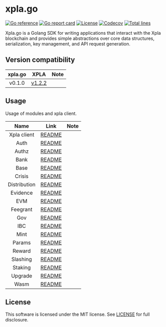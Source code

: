 # xpla.go

[![Go reference](https://pkg.go.dev/badge/github.com/xpladev/xpla.go.svg)](https://pkg.go.dev/github.com/xpladev/xpla.go)
[![Go report card](https://goreportcard.com/badge/github.com/xpladev/xpla.go)](https://goreportcard.com/report/github.com/xpladev/xpla.go)
[![License](https://img.shields.io/github/license/xpladev/xpla.go.svg)](https://github.com/xpladev/xpla.go/blob/main/LICENSE)
[![Codecov](https://codecov.io/gh/xpladev/xpla.go/branch/main/graph/badge.svg)](https://app.codecov.io/gh/xpladev/xpla.go)
[![Total lines](https://tokei.rs/b1/github/xpladev/xpla.go)](https://github.com/xpladev/xpla.go)

Xpla.go is a Golang SDK for writing applications that interact with the Xpla blockchain and provides simple abstractions over core data structures, serialization, key management, and API request generation.

## Version compatibility

|xpla.go|XPLA|Note|
|:---:|:---:|:---:|
|v0.1.0|[v1.2.2](https://github.com/xpladev/xpla/tree/v1.2.2)||


## Usage
Usage of modules and xpla client.

|Name|Link|Note|
|:---:|:---:|:---:|
|Xpla client|[README](./client/README.md)||
|Auth|[README](./core/auth/README.md)||
|Authz|[README](./core/authz/README.md)||
|Bank|[README](./core/bank/README.md)||
|Base|[README](./core/base/README.md)||
|Crisis|[README](./core/crisis/README.md)||
|Distribution|[README](./core/distribution/README.md)||
|Evidence|[README](./core/evidence/README.md)||
|EVM|[README](./core/evm/README.md)||
|Feegrant|[README](./core/feegrant/README.md)||
|Gov|[README](./core/gov/README.md)||
|IBC|[README](./core/ibc/README.md)||
|Mint|[README](./core/mint/README.md)||
|Params|[README](./core/params/README.md)||
|Reward|[README](./core/reward/README.md)||
|Slashing|[README](./core/slashing/README.md)||
|Staking|[README](./core/staking/README.md)||
|Upgrade|[README](./core/upgrade/README.md)||
|Wasm|[README](./core/wasm/README.md)||

## License
This software is licensed under the MIT license. See [LICENSE](./LICENSE) for full disclosure.